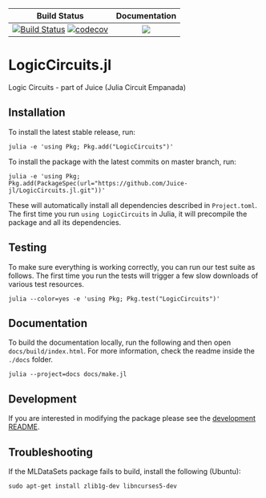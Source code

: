 | Build Status                                                                                                                                                                                                                                                                       	|                                              Documentation                                             	|
|------------------------------------------------------------------------------------------------------------------------------------------------------------------------------------------------------------------------------------------------------------------------------------	|:------------------------------------------------------------------------------------------------------:	|
| [![Build Status](https://travis-ci.org/Juice-jl/LogicCircuits.jl.svg?branch=master)](https://travis-ci.org/Juice-jl/LogicCircuits.jl)	 [![codecov](https://codecov.io/gh/Juice-jl/LogicCircuits.jl/branch/master/graph/badge.svg)](https://codecov.io/gh/Juice-jl/LogicCircuits.jl) 	| [![](https://img.shields.io/badge/docs-dev-blue.svg)](https://juice-jl.github.io/LogicCircuits.jl/dev) 	|

# LogicCircuits.jl
Logic Circuits - part of Juice (Julia Circuit Empanada)

## Installation

To install the latest stable release, run:

    julia -e 'using Pkg; Pkg.add("LogicCircuits")'

To install the package with the latest commits on master branch, run:

    julia -e 'using Pkg; Pkg.add(PackageSpec(url="https://github.com/Juice-jl/LogicCircuits.jl.git"))'

These will automatically install all dependencies described in `Project.toml`.
The first time you run `using LogicCircuits` in Julia, it will precompile the package and all its dependencies.

## Testing
To make sure everything is working correctly, you can run our test suite as follows. The first time you run the tests will trigger a few slow downloads of various test resources.

    julia --color=yes -e 'using Pkg; Pkg.test("LogicCircuits")'

## Documentation

To build the documentation locally, run the following and then open `docs/build/index.html`. For more information, check the readme inside the `./docs`  folder.

    julia --project=docs docs/make.jl

## Development

If you are interested in modifying the package please see the [development README](README_DEV.md).

## Troubleshooting

If the MLDataSets package fails to build, install the following (Ubuntu):

  ``sudo apt-get install zlib1g-dev libncurses5-dev``
